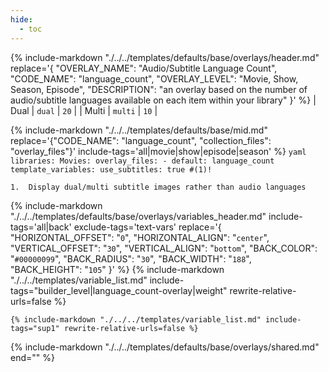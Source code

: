 ```yaml
---
hide:
  - toc
---
```

{%
    include-markdown "./../../templates/defaults/base/overlays/header.md"
    replace='{
        "OVERLAY_NAME": "Audio/Subtitle Language Count", 
        "CODE_NAME": "language_count",
        "OVERLAY_LEVEL": "Movie, Show, Season, Episode",
        "DESCRIPTION": "an overlay based on the number of audio/subtitle languages available on each item within your library"
    }'
%}
| Dual  | `dual`  | `20` |
| Multi | `multi` | `10` |

{% 
    include-markdown "./../../templates/defaults/base/mid.md" 
    replace='{"CODE_NAME": "language_count", "collection_files": "overlay_files"}' 
    include-tags='all|movie|show|episode|season' 
%}
    ```yaml
    libraries:
      Movies:
        overlay_files:
          - default: language_count
            template_variables:
              use_subtitles: true #(1)!
    ```

    1.  Display dual/multi subtitle images rather than audio languages

{% 
    include-markdown "./../../templates/defaults/base/overlays/variables_header.md"
    include-tags='all|back'
    exclude-tags='text-vars'
    replace='{
        "HORIZONTAL_OFFSET": "`0`",
        "HORIZONTAL_ALIGN": "`center`",
        "VERTICAL_OFFSET": "`30`",
        "VERTICAL_ALIGN": "`bottom`",
        "BACK_COLOR": "`#00000099`",
        "BACK_RADIUS": "`30`",
        "BACK_WIDTH": "`188`",
        "BACK_HEIGHT": "`105`"
    }'
%}
    {%
        include-markdown "./../../templates/variable_list.md"
        include-tags="builder_level|language_count-overlay|weight"
        rewrite-relative-urls=false
    %}

    {% include-markdown "./../../templates/variable_list.md" include-tags="sup1" rewrite-relative-urls=false %}

{% include-markdown "./../../templates/defaults/base/overlays/shared.md" end="<!--text-variables-->" %}